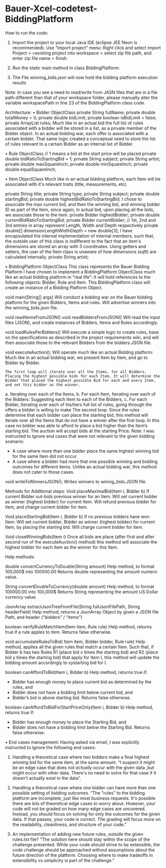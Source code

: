 # Bauer-Xcel-codetest-BiddingPlatform

How to run the code:
1.	Import the project to your local Java IDE (eclipse JEE Neon is recommended). 
Use “import project” menu: Right click and select import Project > >existing project into workspace > select zip file path, and enter zip file name  > finish

2. Run the static main method in class BiddingPlatform:
 
3. The File winning_bids.json will now hold the bidding platform execution results
 
Note: In case you see a need to read/write from JASN files that are in a file path different than that of your workspace folder, please manually alter the variable workspacePath in line 23 of the BiddingPlatform class code.

Architecture:
•	Bidder ObjectClass
private String fullName;
private double totalMoney = 0;
private double bidLimit;
private boolean isBidLimit = false;
private ArrayList<Rule> rules; 
Much like in an actual bid the full list of rules associated with a bidder will be stored in a list, as a private member of the Bidder object.
In an actual bidding war, each offer is associated with a certain bidder. That same logic created a conceptual need to store the list of rules relevant to a certain Bidder as an internal list of Bidder.

•	Rule ObjectClass
// 1 means a bid at the start price will be placed
private double bidRatioToStartingBid = 1;
private String subject;
private String artist;
private double maxSquareInch;
private double minSquareInch;
private double equalSquareInch;
	
•	Item ObjectClass
Much like in an actual bidding platform, each Item will be associated with it's relevant traits (title, measurements, etc)

private String title;
private String type;
private String subject;
private double startingBid;
private double highestBidRatioToStartingBid;
I chose to associate the max current bid, and then the winning bid, and winning bidder ID as part of the Item, since again, in actual bid, upon placing all the bids, we associate those to the item.
private Bidder highestBidder;
private double currentBidRatioToStartingBid;
private Bidder currentBidder;
// 1st, 2nd and 3rd entries in array represent Length, Width and Depth respectively
private double[] dimensionLengthWidthDepth = new double[3];
I have encapsulated the internal implementation of internal members, such that, the outside user of this class is indifferent to the fact that an item's dimensions are stored an array with 3 coordinates. Using getters and setters, the user of the Item class is unaware of how dimensions (sqft) are calculated internally.
private String artist;

•	BiddingPlatform ObjectClass
This class represents the Bauer Bidding Platform
I have chosen to implement a BiddingPlatform ObjectClass much like an actual bidding platform in "real life":
It will hold references to the following objects: Bidder, Rule and Item.
This BiddingPlatform class will create an instance of a Bidding Platform Object.

void main(String[] args)	Will conduct a bidding war on the Bauer bidding platform for the given Bidders, Items and rules. Will advertise winners into the winning_bids.json file.

void readItemsFromJSON()
void
readBiddersFromJSON()	Will read the input files (JSON), and create instances of Bidders, Items and Rules accordingly.

void  loadRulesPerBidders() 	Will execute a simple logic to create rules, base on the specifications as described in the project requirements wiki, and will then associate those to the relevant Bidders from the bidders.JSON file.

void executeAuction();
	Will operate much like an actual Bidding platform: Much like in an actual bidding war, we present Item by Item, and go to Bidder by Bidder.

	The first loop will iterate over all the Items, for all Bidders. Placing the highest possible bids for each Item, It will determine the Bidder that placed the highest possible Bid for each and every Item, and set this bidder as the winner.
a.	Iterating over each of the Items, 
b.	For each Item, Iterating over each of the Bidders: 
Suggesting each Item to each of the Bidders,
c.	For each Bidder, Iterating over each of his/hers full list of rules, going through the offers a bidder is willing to make
	The second loop: Since the rules determine that each bidder can place the starting bid, this method will iterate over all the Items that do not have a winner after the first loop. In this case no bidder was able to afford to place a bid higher than the Item’s starting bid. The auction will accept bids at the starting Price.
	Note: I was instructed to Ignore end cases that were not relevant to the given bidding scenario:
- A case where more than one bidder place the same highest winning bid for the same Item did not occur.
- A case where a bidder had more that one possible winning and bidding outcomes for different items.
Unlike an actual bidding war, this method does not cater to those cases.

void
writeToWinnersJSON();	Writes winners to winnig_bids.JSON file.

Methods for Additional steps:
Void placeMaximalBid(Item i, Bidder b)	If current Bidder out-bids previous winner for an Item: Will set current bidder as winner (highest bidder) for current Item. Will refund previous bidder for item, and charge current bidder for item.

Void placeStartingBid(Item i, Bidder b)	If no previous bidders have won Item: Will set current bidder, Bidder as winner (highest bidder) for current Item, by placing the starting bid. Will charge current bidder for item.

Void closeWinningBids(Item i)	Once all bids are place (after first and after second run of
the executeAuction() method) this method will associate the highest bidder for each item as the winner for this Item.

Help methods:

double convertCurrencyToDouble(String amount)	Help method, to format 100,000$ into 100000.00 Returns double representing the amount numeric value.

String convertDoubleToCurrency(double amount)	Help method, to format 100000.00 into 100,000$ Returns String representing the amount US Dollar currency value.

JsonArray extractJsonTreeFromFile(String fullJsonFilePath, String headerField)	Help method, returns a JsonArray Object by given a JSON file Path, and header (“bidders” / “items”)



boolean
verifyRuleMatchItem(Item item, Rule rule)	Help method, returns true if a rule apples to item.
Returns false otherwise.

void
accumulateRulesToBid(
Item item, Bidder bidder, Rule rule)	Help method, applies all the given rules that match a certain
Item. Such that, if Bidder b has two Rules R1 (place bid x
times the starting bid) and R2 (place bid y times the starting
bid) that apply for Item I, this method will update the bidding amount accordingly to x*y*starting bid for I.

boolean
canAffordToBid(Item i, Bidder b)	Help method, returns true if:
- Bidder has enough money to place current bid as determined by the rules, and
- Bidder does not have a bidding limit below current bid, and
- Bidder’s bid is above starting bid.
Returns false otherwise.

boolean
canAffordToBidForStartPriceOnly(Item i, Bidder b)	Help method, returns true if:
- Bidder has enough money to place the Starting Bid, and 
- Bidder does not have a bidding limit below the Starting Bid.
Returns false otherwise.


•	End cases management:
Having asked via email, I was explicitly instructed to ignore the following end cases:
1. Handling a theoretical case where two bidders make a final highest winning bid for the same item, at the same amount.
“I suspect it might be an edge case that does not _actually_ occur with the given data ,but might occur with other data. There's no need to solve for that case if it doesn't actually exist in the data”.

2. Handling a theoretical case where one bidder can have more than one possible setting of bidding outcomes.
“The "rules" to the bidding platform are incomplete, just like most business requests. It's possible there are lots of theoretical edge cases to worry about. However, your code will not be graded on how many edge cases are uncovered. Instead, you should focus on solving for only the outcomes for the given data. If that passes, your code is correct. The grading will focus more on the readability, cleanliness, and structure of your code.”

3. An implementation of adding new future rules, outside the given rules.txt file?
“The solution here should stay within the scope of the challenge presented. While your code should strive to be extensible, the code challenge should be approached without assumptions about the future direction of the platform. Choosing where to make tradeoffs in extensibility vs simplicity is part of the challenge.”
